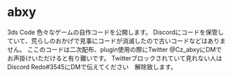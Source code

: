 # abxy
3ds Code
色々なゲームの自作コードを公開します。
Discordにコードを保管していて、荒らしのおかげで見事にコードが消滅したので古いコードなどはありません。
ここのコードは二次配布、plugin使用の際にTwitter @Cz_abxyにDMでお声掛けいただけると有り難いです。
Twitterブロックされていて見れない人はDiscord Redo#3545にDMで伝えてください　解除致します。
